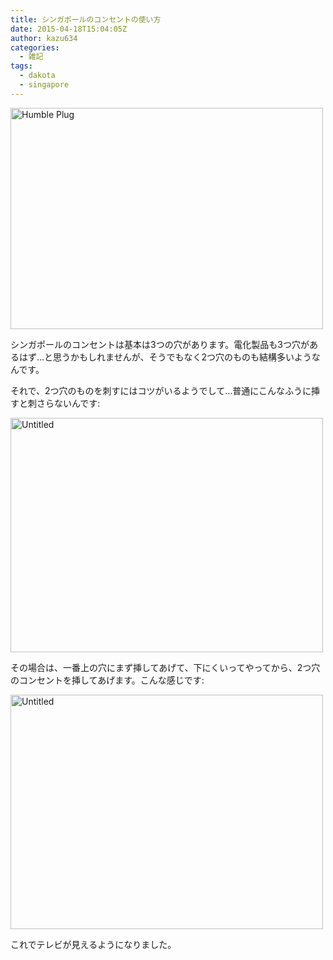 ```yaml
---
title: シンガポールのコンセントの使い方
date: 2015-04-18T15:04:05Z
author: kazu634
categories:
  - 雑記
tags:
  - dakota
  - singapore
---
```

<a href="https://www.flickr.com/photos/shutterbugsheep/15738093341" onclick="__gaTracker('send', 'event', 'outbound-article', 'https://www.flickr.com/photos/shutterbugsheep/15738093341', '');" title="Humble Plug by Tracy, on Flickr"><img class=" aligncenter" src="https://farm8.staticflickr.com/7574/15738093341_0ca274df94.jpg" alt="Humble Plug" width="500" height="354" /></a>

シンガポールのコンセントは基本は3つの穴があります。電化製品も3つ穴があるはず…と思うかもしれませんが、そうでもなく2つ穴のものも結構多いようなんです。

それで、2つ穴のものを刺すにはコツがいるようでして…普通にこんなふうに挿すと刺さらないんです:

<a href="https://www.flickr.com/photos/42332031@N02/16511781544" onclick="__gaTracker('send', 'event', 'outbound-article', 'https://www.flickr.com/photos/42332031@N02/16511781544', '');" title="Untitled by Kazuhiro MUSASHI, on Flickr"><img class=" aligncenter" src="https://farm9.staticflickr.com/8800/16511781544_59807c34c3.jpg" alt="Untitled" width="500" height="375" /></a>

その場合は、一番上の穴にまず挿してあげて、下にくいってやってから、2つ穴のコンセントを挿してあげます。こんな感じです:

<a href="https://www.flickr.com/photos/42332031@N02/16926814307" onclick="__gaTracker('send', 'event', 'outbound-article', 'https://www.flickr.com/photos/42332031@N02/16926814307', '');" title="Untitled by Kazuhiro MUSASHI, on Flickr"><img class=" aligncenter" src="https://farm8.staticflickr.com/7587/16926814307_0cc7a0b064.jpg" alt="Untitled" width="500" height="375" /></a>

これでテレビが見えるようになりました。
